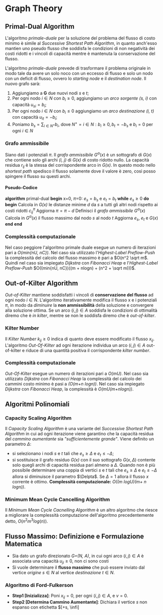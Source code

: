 # Graph Theory

## Primal-Dual Algorithm
L'algoritmo *primale-duale* per la soluzione del problema del flusso di costo minimo è simile al *Successive Shortest Path Algorithm*, in quanto anch'esso mantien uno pseudo flusso che soddisfa le condizioni di non negatività dei costi ridotti e i vincoli di capacità mentre è mantenuta la conservazione del flusso.

L'algoritmo *primale-duale* prevede di trasformare il problema originale in modo tale da avere un solo noco con un eccesso di flusso e solo un nodo con un deficit di flusso, ovvero lo *starting node* e il *destination node*. Il nuovo grafo sarà: 
1. Aggiungiamo a **G** due nuovi nodi *s* e *t*;
2. Per ogni nodo $i \in N$ con $b_i \ge 0$, aggiungiamo un *arco sorgente (s, i)* con capacità $u_{si} = b_i$;
3. Per ogni nodo $i \in N$ con $b_i \le 0$ aggiungiamo un *arco destinazione (i, t)* con capacità $u_{it} = -b_i$;
4. Poniamo $b_s = \sum_{i \in N^+} b_i$, dove $N^+ = {i \in N : b_i \ge 0}, b_t = -b_s$ e $b_i = 0$ per ogni $i \in N$

### Grafo ammissibile
Siano dati i potenziali $\pi$. Il *grafo ammissibile* $G^{\alpha}(x)$ è un sottografo di $G(x)$ che contiene solo gli archi *(i, j)* di *G(x)* di costo ridotto nullo. La capacità residua $r_{ij}$ è la stessa del corrispondente arco in *G(x)*. In questo modo nello *shortest path* spedisco il flusso solamente dove il valore è zero, così posso spingere il flusso su questi archi.

#### Pseudo-Codice
**algorithm** primal-dual
**begin**
x=0, $\pi$=0:
$e_s=b_s$ e $e_t = b_t$
**while** $e_s \ge 0$ **do**
**begin**
    Calcola in *G(x)* le distanze minime *d* da *s* a tutti gli altri nodi rispetto ai costi ridotti $c_{ij}^\pi$
    Aggiorna $\pi = \pi - d$
    Definisci il *grafo ammissibile* $G^{\alpha}(x)$
    Calcola in $G^{\alpha}(x)$ il flusso massimo dal nodo *s* al nodo *t*
    Aggiorna $e_s$, $e_t$ e $G(x)$
**end**
**end**

### Complessità computazionale
Nel caso peggiore l'algoritmo primale duale esegue un numero di iterazioni pari a *O(min{nU, nC})*. Nel caso sia utilizzato l'*Highest-Label Preflow-Push* la complessità del calcolo del flusso massimo è pari a $O(n^2 \sqrt m$. Quindi nel caso sia impiegato *Dijkstra* con *Fibonacci Heap* e l'*Highest-Label Preflow-Push* $O((min{nU, nC})((m + nlogn) + (n^2 + \sqrt m)))$. 

## Out-of-Kilter Algorithm
*Out-of-Kilter* mantiene soddisfatti i vincoli di **conservazione del flusso** ad ogni nodo $i \in N$. L'algoritmo iterativamente modifica il flusso x e i potenziali $\pi$, in modo da *diminuire* la **non ammissibilità** della soluzione e convergere alla soluzione ottima. Se un arco $(i, j) \in A$ soddisfa le condizioni di ottimalità diremo che è *in kilter*, mentre se non le soddisfa diremo che è *out-of-kilter*. 

### Kilter Number
Il *Kilter Number* $k_{ij} \geq 0$ indica di quanto deve essere modificato il flusso $x_{ij}$. L'algoritmo *Out-Of-Kilter* ad ogni iterazione individua un arco $(i, j) \in A$ out-of-kilter e riduce di una quantità positiva il corrispondente *kilter number*.

### Complessità computazionale
*Out-Of-Kilter* esegue un numero di iterazioni pari a *O(mU)*. Nel caso sia utilizzato *Dijkstra* con *Fibonacci Heap* la complessità del calcolo dei cammini costo minimo è pasi a *(O(m+n logn))*. Nel caso sia impiegato *Dijkstra* con *Fibonacci Heap*, la complessità è *O(mU(m+nlogn))*.

## Algoritmi Polinomiali
### Capacity Scaling Algorithm
Il *Capacity Scaling Algorithm* è una variante del *Successive Shortest Path Algorithm* in cui ad ogni iterazione viene garantino che la capacità residua del *cammino aumentante* sia *"sufficientemente grande"*. Viene definito un parametro $\Delta$:
* si selezionano i nodi *s* e *t* tali che $e_s \geq \Delta$ e $e_t \leq -\Delta$;
* si sostituisce il grafo residuo *G(x)* con il suo sottografo $G(x,\Delta)$ contente solo quegli archi di capacità residua pari almeno a $\Delta$.
Quando non è più possibile determinare una coppia di vertici *s* e *t* tali che $e_s \geq \Delta$ e $e_t \leq -\Delta$ allora si diminuisce il parametro $\Delpta$. Se $\Delta=1$ allora il flusso *x* corrente è ottimo. **Complessità computazionale:** *O((m logU)(m+ n logn))*. 

### Minimum Mean Cycle Cancelling Algorithm
Il *Minimum Mean Cycle Cacnelling Algorithm* è un altro algoritmo che riesce a migliorare la complessità computazione dell'algoritmo precedentemente detto, $O(n^2 m^3 log(n))$. 

## Flusso Massimo: Definizione e Formulazione Matematica
* Sia dato un grafo direzionato *G=(N, A)*, in cui ogni arco $(i,j) \in A$ è associata una capacità $u_{ji} \ge 0$, non ci sono costi
* Si vuole determinare il **flusso massimo** che può essere inviato dal vertice *origine* $s \in N$ al vertice *destinazione* $t \in N$.
### Algoritmo di Ford-Fulkerson
* **Step1 [Inizializza]**: Poni $x_{ij} = 0$, per ogni $(i, j) \in A$, e $v = 0$. 
* **Step2 [Determina Cammino Aumentante]**: Dichiara il vertice *s* non espanso con etichetta $[+s, \infi]